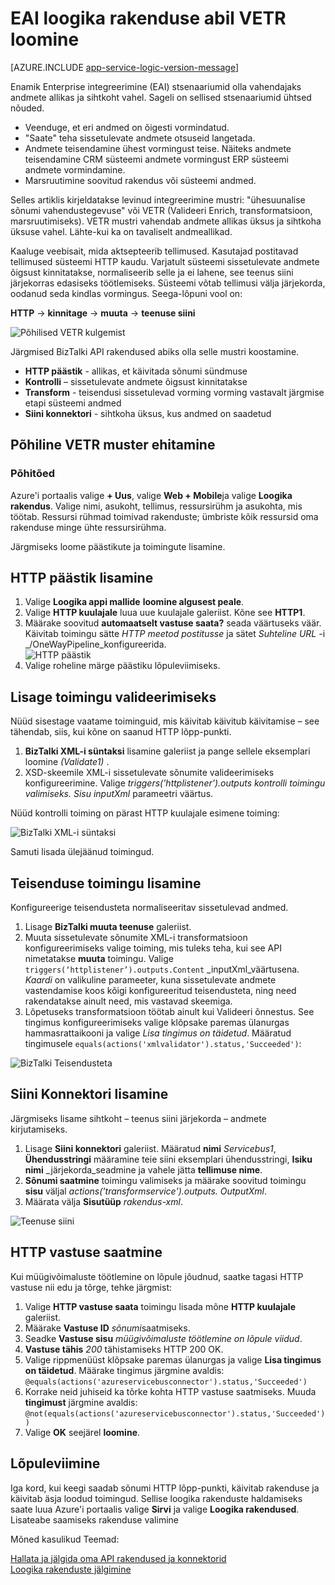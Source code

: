 <properties
   pageTitle="EAI loogika rakenduse abil VETR loogika Azure'i rakendust Service rakenduste loomine | Microsoft Azure'i"
   description="Kinnitage, kodeerida ja muuta BizTalki XML services funktsioonid"
   services="logic-apps"
   documentationCenter=".net,nodejs,java"
   authors="rajeshramabathiran"
   manager="erikre"
   editor=""/>

<tags
   ms.service="logic-apps"
   ms.devlang="multiple"
   ms.topic="article"
   ms.tgt_pltfrm="na"
   ms.workload="na"
   ms.date="04/20/2016"
   ms.author="rajram"/>


# <a name="create-eai-logic-app-using-vetr"></a>EAI loogika rakenduse abil VETR loomine

[AZURE.INCLUDE [app-service-logic-version-message](../../includes/app-service-logic-version-message.md)]

Enamik Enterprise integreerimine (EAI) stsenaariumid olla vahendajaks andmete allikas ja sihtkoht vahel. Sageli on sellised stsenaariumid ühtsed nõuded.

- Veenduge, et eri andmed on õigesti vormindatud.
- "Saate" teha sissetulevate andmete otsuseid langetada.
- Andmete teisendamine ühest vormingust teise. Näiteks andmete teisendamine CRM süsteemi andmete vormingust ERP süsteemi andmete vormindamine.
- Marsruutimine soovitud rakendus või süsteemi andmed.

Selles artiklis kirjeldatakse levinud integreerimine mustri: "ühesuunalise sõnumi vahendustegevuse" või VETR (Valideeri Enrich, transformatsioon, marsruutimiseks). VETR mustri vahendab andmete allikas üksus ja sihtkoha üksuse vahel. Lähte-kui ka on tavaliselt andmeallikad.

Kaaluge veebisait, mida aktsepteerib tellimused. Kasutajad postitavad tellimused süsteemi HTTP kaudu. Varjatult süsteemi sissetulevate andmete õigsust kinnitatakse, normaliseerib selle ja ei lahene, see teenus siini järjekorras edasiseks töötlemiseks. Süsteemi võtab tellimusi välja järjekorda, oodanud seda kindlas vormingus. Seega-lõpuni vool on:

**HTTP** → **kinnitage** → **muuta** → **teenuse siini**

![Põhilised VETR kulgemist][1]

Järgmised BizTalki API rakendused abiks olla selle mustri koostamine.

* **HTTP päästik** - allikas, et käivitada sõnumi sündmuse
* **Kontrolli** – sissetulevate andmete õigsust kinnitatakse
* **Transform** - teisendusi sissetulevad vorming vorming vastavalt järgmise etapi süsteemi andmed
* **Siini konnektori** - sihtkoha üksus, kus andmed on saadetud


## <a name="constructing-the-basic-vetr-pattern"></a>Põhiline VETR muster ehitamine
### <a name="the-basics"></a>Põhitõed

Azure'i portaalis valige **+ Uus**, valige **Web + Mobile**ja valige **Loogika rakendus**. Valige nimi, asukoht, tellimus, ressursirühm ja asukohta, mis töötab. Ressursi rühmad toimivad rakenduste; ümbriste kõik ressursid oma rakenduse minge ühte ressursirühma.

Järgmiseks loome päästikute ja toimingute lisamine.


## <a name="add-http-trigger"></a>HTTP päästik lisamine
1. Valige **Loogika appi mallide** **loomine algusest peale**.
1. Valige **HTTP kuulajale** luua uue kuulajale galeriist. Kõne see **HTTP1**.
2. Määrake soovitud **automaatselt vastuse saata?** seada väärtuseks väär. Käivitab toimingu sätte _HTTP meetod_ _postitusse_ ja sätet _Suhteline URL_ -i _/OneWayPipeline_konfigureerida.  
    ![HTTP päästik][2]
3. Valige roheline märge päästiku lõpuleviimiseks.

## <a name="add-validate-action"></a>Lisage toimingu valideerimiseks

Nüüd sisestage vaatame toiminguid, mis käivitab käivitub käivitamise – see tähendab, siis, kui kõne on saanud HTTP lõpp-punkti.

1. **BizTalki XML-i süntaksi** lisamine galeriist ja pange sellele eksemplari loomine _(Validate1)_ .
2. XSD-skeemile XML-i sissetulevate sõnumite valideerimiseks konfigureerimine. Valige _triggers('httplistener').outputs _kontrolli_ toimingu valimiseks. Sisu_ _inputXml_ parameetri väärtus.

Nüüd kontrolli toiming on pärast HTTP kuulajale esimene toiming: 

![BizTalki XML-i süntaksi][3]

Samuti lisada ülejäänud toimingud. 

## <a name="add-transform-action"></a>Teisenduse toimingu lisamine
Konfigureerige teisendusteta normaliseeritav sissetulevad andmed.

1. Lisage **BizTalki muuta teenuse** galeriist.
2. Muuta sissetulevate sõnumite XML-i transformatsioon konfigureerimiseks valige toiming, mis tuleks teha, kui see API nimetatakse **muuta** toimingu. Valige ```triggers(‘httplistener’).outputs.Content``` _inputXml_väärtusena. *Kaardi* on valikuline parameeter, kuna sissetulevate andmete vastendamise koos kõigi konfigureeritud teisendusteta, ning need rakendatakse ainult need, mis vastavad skeemiga.
3. Lõpetuseks transformatsioon töötab ainult kui Valideeri õnnestus. See tingimus konfigureerimiseks valige klõpsake paremas ülanurgas hammasrattaikooni ja valige _Lisa tingimus on täidetud_. Määratud tingimusele ```equals(actions('xmlvalidator').status,'Succeeded')```:  

![BizTalki Teisendusteta][4]


## <a name="add-service-bus-connector"></a>Siini Konnektori lisamine
Järgmiseks lisame sihtkoht – teenus siini järjekorda – andmete kirjutamiseks.

1. Lisage **Siini konnektori** galeriist. Määratud **nimi** _Servicebus1_, **Ühendusstringi** määramine teie siini eksemplari ühendusstringi, **Isiku nimi** _järjekorda_seadmine ja vahele jätta **tellimuse nime**.
2. **Sõnumi saatmine** toimingu valimiseks ja määrake soovitud toimingu **sisu** väljal _actions('transformservice').outputs. OutputXml_.
3. Määrata välja **Sisutüüp** *rakendus-xml*.  

![Teenuse siini][5]


## <a name="send-http-response"></a>HTTP vastuse saatmine
Kui müügivõimaluste töötlemine on lõpule jõudnud, saatke tagasi HTTP vastuse nii edu ja tõrge, tehke järgmist:

1. Valige **HTTP vastuse saata** toimingu lisada mõne **HTTP kuulajale** galeriist.
2. Määrake **Vastuse ID** *sõnumi*saatmiseks.
2. Seadke **Vastuse sisu** *müügivõimaluste töötlemine on lõpule viidud*.
3. **Vastuse tähis** *200* tähistamiseks HTTP 200 OK.
4. Valige rippmenüüst klõpsake paremas ülanurgas ja valige **Lisa tingimus on täidetud**.  Määrake tingimus järgmine avaldis:  
    ```@equals(actions('azureservicebusconnector').status,'Succeeded')```  <br/>
5. Korrake neid juhiseid ka tõrke kohta HTTP vastuse saatmiseks. Muuda **tingimust** järgmine avaldis:  
```@not(equals(actions('azureservicebusconnector').status,'Succeeded'))``` <br/>
6. Valige **OK** seejärel **loomine**.



## <a name="completion"></a>Lõpuleviimine
Iga kord, kui keegi saadab sõnumi HTTP lõpp-punkti, käivitab rakenduse ja käivitab äsja loodud toimingud. Sellise loogika rakenduste haldamiseks saate luua Azure'i portaalis valige **Sirvi** ja valige **Loogika rakendused**. Lisateabe saamiseks rakenduse valimine

Mõned kasulikud Teemad:

[Hallata ja jälgida oma API rakendused ja konnektorid](app-service-logic-monitor-your-connectors.md)  <br/>
[Loogika rakenduste jälgimine](app-service-logic-monitor-your-logic-apps.md)

<!--image references -->
[1]: ./media/app-service-logic-create-EAI-logic-app-using-VETR/BasicVETR.PNG
[2]: ./media/app-service-logic-create-EAI-logic-app-using-VETR/HTTPListener.PNG
[3]: ./media/app-service-logic-create-EAI-logic-app-using-VETR/BizTalkXMLValidator.PNG
[4]: ./media/app-service-logic-create-EAI-logic-app-using-VETR/BizTalkTransforms.PNG
[5]: ./media/app-service-logic-create-EAI-logic-app-using-VETR/AzureServiceBus.PNG

